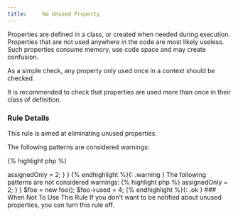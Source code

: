 ```yaml
---
title:     No Unused Property
---
```


Properties are defined in a class, or created when needed during execution. Properties that are not used anywhere in the code are most likely useless. Such properties consume memory, use code space and may create confusion.

As a simple check, any property only used once in a context should be checked.

It is recommended to check that properties are used more than once in their class of definition.


### Rule Details

This rule is aimed at eliminating unused properties.

The following patterns are considered warnings:

{% highlight php %}
<?php
class foo {
	private $unused = 2;
	
	function bar() {
		$this->assignedOnly = 2;
	}
}

{% endhighlight %}{: .warning }


The following patterns are not considered warnings:

{% highlight php %}
<?php
class foo {
	public $used = 2;
	
	function bar() {
		$this->assignedOnly = 2;
	}
}

$foo = new foo();
$foo->used = 4;

{% endhighlight %}{: .ok }



### When Not To Use This Rule

If you don't want to be notified about unused properties, you can turn this rule off.


